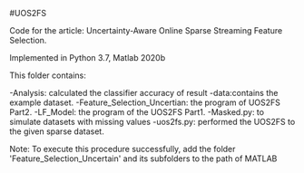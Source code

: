 #UOS2FS

Code for the article: Uncertainty-Aware Online Sparse Streaming Feature Selection.

Implemented in Python 3.7, Matlab 2020b

This folder contains:

-Analysis: calculated the classifier accuracy of result
-data:contains the example dataset.
-Feature_Selection_Uncertian: the program of UOS2FS Part2.
-LF_Model: the program of the UOS2FS Part1.
-Masked.py: to simulate datasets with missing values
-uos2fs.py: performed the UOS2FS to the given sparse dataset.

Note:
To execute this procedure successfully, add the folder 'Feature_Selection_Uncertain' and its subfolders to the path of MATLAB
